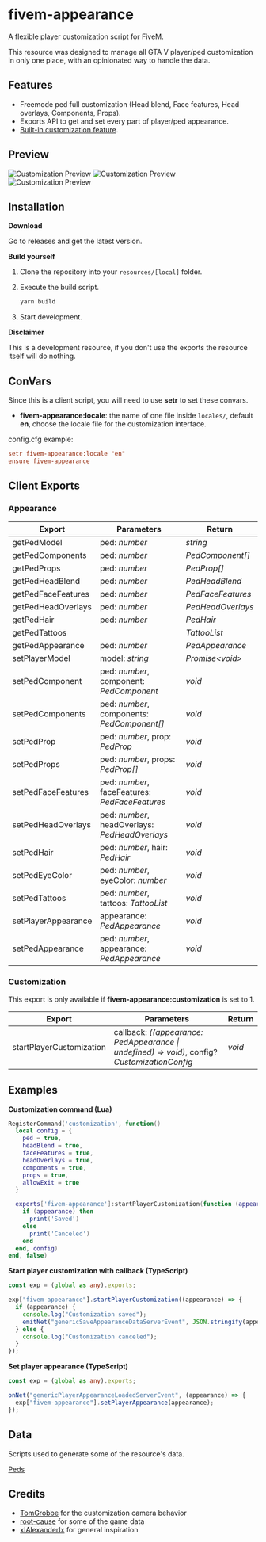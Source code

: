 # fivem-appearance

A flexible player customization script for FiveM.

This resource was designed to manage all GTA V player/ped customization in only one place, with an opinionated way to handle the data.

## Features

- Freemode ped full customization (Head blend, Face features, Head overlays, Components, Props).
- Exports API to get and set every part of player/ped appearance.
- [Built-in customization feature](https://streamable.com/t59gdt "Preview").

## Preview

![Customization Preview](https://imgur.com/VgNAvgC.png "Customization Preview")
![Customization Preview](https://i.imgur.com/wzY7XNu.png "Customization Preview")
![Customization Preview](https://imgur.com/B0m6g6q.png "Customization Preview")

## Installation

**Download**

Go to releases and get the latest version.

**Build yourself**

1. Clone the repository into your `resources/[local]` folder.
2. Execute the build script.

   ```bash
   yarn build
   ```

3. Start development.

**Disclaimer**

This is a development resource, if you don't use the exports the resource itself will do nothing.

## ConVars

Since this is a client script, you will need to use **setr** to set these convars.

- **fivem-appearance:locale**: the name of one file inside `locales/`, default **en**, choose the locale file for the customization interface.

config.cfg example:

```cfg
setr fivem-appearance:locale "en"
ensure fivem-appearance
```

## Client Exports

### Appearance

| Export              | Parameters                                     | Return            |
| ------------------- | ---------------------------------------------- | ----------------- |
| getPedModel         | ped: _number_                                  | _string_          |
| getPedComponents    | ped: _number_                                  | _PedComponent[]_  |
| getPedProps         | ped: _number_                                  | _PedProp[]_       |
| getPedHeadBlend     | ped: _number_                                  | _PedHeadBlend_    |
| getPedFaceFeatures  | ped: _number_                                  | _PedFaceFeatures_ |
| getPedHeadOverlays  | ped: _number_                                  | _PedHeadOverlays_ |
| getPedHair          | ped: _number_                                  | _PedHair_         |
| getPedTattoos       |                                                | _TattooList_      |
| getPedAppearance    | ped: _number_                                  | _PedAppearance_   |
| setPlayerModel      | model: _string_                                | _Promise\<void\>_ |
| setPedComponent     | ped: _number_, component: _PedComponent_       | _void_            |
| setPedComponents    | ped: _number_, components: _PedComponent[]_    | _void_            |
| setPedProp          | ped: _number_, prop: _PedProp_                 | _void_            |
| setPedProps         | ped: _number_, props: _PedProp[]_              | _void_            |
| setPedFaceFeatures  | ped: _number_, faceFeatures: _PedFaceFeatures_ | _void_            |
| setPedHeadOverlays  | ped: _number_, headOverlays: _PedHeadOverlays_ | _void_            |
| setPedHair          | ped: _number_, hair: _PedHair_                 | _void_            |
| setPedEyeColor      | ped: _number_, eyeColor: _number_              | _void_            |
| setPedTattoos       | ped: _number_, tattoos: _TattooList_           | _void_            |
| setPlayerAppearance | appearance: _PedAppearance_                    | _void_            |
| setPedAppearance    | ped: _number_, appearance: _PedAppearance_     | _void_            |

### Customization

This export is only available if **fivem-appearance:customization** is set to 1.

| Export                   | Parameters                                                                                    | Return |
| ------------------------ | --------------------------------------------------------------------------------------------- | ------ |
| startPlayerCustomization | callback: _((appearance: PedAppearance \| undefined) => void)_, config? _CustomizationConfig_ | _void_ |

## Examples

**Customization command (Lua)**

```lua
RegisterCommand('customization', function()
  local config = {
    ped = true,
    headBlend = true,
    faceFeatures = true,
    headOverlays = true,
    components = true,
    props = true,
    allowExit = true
  }

  exports['fivem-appearance']:startPlayerCustomization(function (appearance)
    if (appearance) then
      print('Saved')
    else
      print('Canceled')
    end
  end, config)
end, false)
```

**Start player customization with callback (TypeScript)**

```typescript
const exp = (global as any).exports;

exp["fivem-appearance"].startPlayerCustomization((appearance) => {
  if (appearance) {
    console.log("Customization saved");
    emitNet("genericSaveAppearanceDataServerEvent", JSON.stringify(appearance));
  } else {
    console.log("Customization canceled");
  }
});
```

**Set player appearance (TypeScript)**

```typescript
const exp = (global as any).exports;

onNet("genericPlayerAppearanceLoadedServerEvent", (appearance) => {
  exp["fivem-appearance"].setPlayerAppearance(appearance);
});
```

## Data

Scripts used to generate some of the resource's data.

[Peds](https://gist.github.com/snakewiz/b37a18e92cc0b112ce0fa57b1096b96b "Gist")

## Credits

- [TomGrobbe](https://github.com/TomGrobbe) for the customization camera behavior
- [root-cause](https://github.com/root-cause) for some of the game data
- [xIAlexanderIx](https://github.com/xIAlexanderIx) for general inspiration
